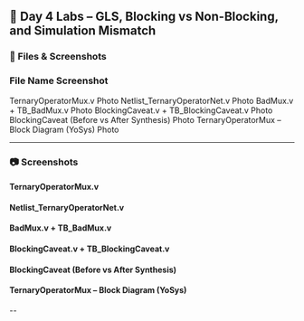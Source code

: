 ## 📘 Day 4 Labs – GLS, Blocking vs Non-Blocking, and Simulation Mismatch

### 🔎 Files & Screenshots

### File Name	Screenshot

TernaryOperatorMux.v	Photo
Netlist_TernaryOperatorNet.v	Photo
BadMux.v + TB_BadMux.v	Photo
BlockingCaveat.v + TB_BlockingCaveat.v	Photo
BlockingCaveat (Before vs After Synthesis)	Photo
TernaryOperatorMux – Block Diagram (YoSys)	Photo



---

### 📷 Screenshots

#### <a name="photo1"></a> TernaryOperatorMux.v



#### <a name="photo2"></a> Netlist_TernaryOperatorNet.v



#### <a name="photo3"></a> BadMux.v + TB_BadMux.v



#### <a name="photo4"></a> BlockingCaveat.v + TB_BlockingCaveat.v



#### <a name="photo5"></a> BlockingCaveat (Before vs After Synthesis)



#### <a name="photo6"></a> TernaryOperatorMux – Block Diagram (YoSys)




--
